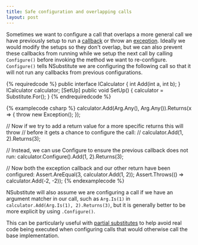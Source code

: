 ```yaml
---
title: Safe configuration and overlapping calls
layout: post
---
```


Sometimes we want to configure a call that overlaps a more general call we have previously setup to run a [callback](/help/callbacks) or throw an [exception](/help/throwing-exceptions/). Ideally we would modify the setups so they don't overlap, but we can also prevent these callbacks from running while we setup the next call by calling `Configure()` before invoking the method we want to re-configure. `Configure()` tells NSubstitute we are configuring the following call so that it will not run any callbacks from previous configurations.

{% requiredcode %}
public interface ICalculator { int Add(int a, int b); }
ICalculator calculator;
[SetUp] public void SetUp() { calculator = Substitute.For<ICalculator>(); }
{% endrequiredcode %}

{% examplecode csharp %}
calculator.Add(Arg.Any<int>(), Arg.Any<int>()).Returns(x => { throw new Exception(); });

// Now if we try to add a return value for a more specific returns this will throw
// before it gets a chance to configure the call:
//    calculator.Add(1, 2).Returns(3);

// Instead, we can use Configure to ensure the previous callback does not run:
calculator.Configure().Add(1, 2).Returns(3);

// Now both the exception callback and our other return have been configured:
Assert.AreEqual(3, calculator.Add(1, 2));
Assert.Throws<Exception>(() => calculator.Add(-2, -2));
{% endexamplecode %}

NSubstitute will also assume we are configuring a call if we have an argument matcher in our call, such as `Arg.Is(1)` in `calculator.Add(Arg.Is(1), 2).Returns(3)`, but it is generally better to be more explicit by using `.Configure()`.

This can be particularly useful with [partial substitutes](/help/partial-subs/) to help avoid real code being executed when configuring calls that would otherwise call the base implementation.

